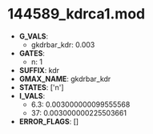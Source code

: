 # 144589_kdrca1.mod

- **G_VALS**:
  - gkdrbar_kdr: 0.003
- **GATES**:
  - n: 1
- **SUFFIX**: kdr
- **GMAX_NAME**: gkdrbar_kdr
- **STATES**: ['n']
- **I_VALS**:
  - 6.3: 0.003000000099555568
  - 37: 0.003000000225503661
- **ERROR_FLAGS**: []

